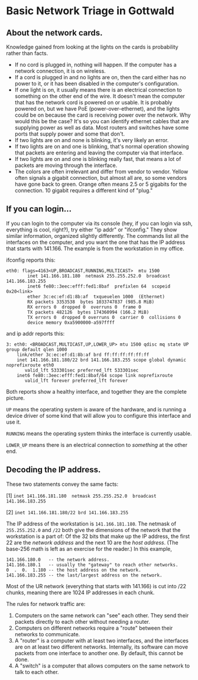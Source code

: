 # Basic Network Triage in Gottwald

## About the network cards.

Knowledge gained from looking at the lights on the cards is probability rather than facts. 

- If no cord is plugged in, nothing will happen. If the computer has a network connection, it is on wireless.
- If a cord is plugged in and no lights are on, then the card either has no power to it, or it has been disabled in the computer's configuration. 
- If one light is on, it usually means there is an electrical connection to something on the other end of the wire. It doesn't mean the computer that has the network cord is powered on or usable. It is probably powered on, but we have PoE (power-over-ethernet), and the lights could be on because the card is receiving power over the network. Why would this be the case? It's so you can identify ethernet cables that are supplying power as well as data. Most routers and switches have some ports that supply power and some that don't.
- If two lights are on and none is blinking, it's very likely an error.
- If two lights are on and one is blinking, that's normal operation showing that packets are entering and leaving the computer via that interface.
- If two lights are on and one is blinking really fast, that means a lot of packets are moving through the interface.
- The colors are often irrelevant and differ from vendor to vendor. Yellow often signals a gigabit connection, but almost all are, so some vendors have gone back to green. Orange often means 2.5 or 5 gigabits for the connection. 10 gigabit requires a different kind of "plug."

## If you can login...

If you can login to the computer via its console (hey, if you can login via ssh, everything is cool, right?), try either "ip addr" or "ifconfig." They show similar information, organized slightly differently. The commands list all the interfaces on the computer, and you want the one that has the IP address that starts with 141.166. The example is from the workstation in my office. 

ifconfig reports this:
```
eth0: flags=4163<UP,BROADCAST,RUNNING,MULTICAST>  mtu 1500
        inet 141.166.181.180  netmask 255.255.252.0  broadcast 141.166.183.255
        inet6 fe80::3eec:efff:fed1:8baf  prefixlen 64  scopeid 0x20<link>
        ether 3c:ec:ef:d1:8b:af  txqueuelen 1000  (Ethernet)
        RX packets 3353538  bytes 1033747837 (985.8 MiB)
        RX errors 0  dropped 0  overruns 0  frame 0
        TX packets 482126  bytes 174360994 (166.2 MiB)
        TX errors 0  dropped 0 overruns 0  carrier 0  collisions 0
        device memory 0xa5900000-a597ffff
```

and ip addr reports this:

```
3: eth0: <BROADCAST,MULTICAST,UP,LOWER_UP> mtu 1500 qdisc mq state UP group default qlen 1000
    link/ether 3c:ec:ef:d1:8b:af brd ff:ff:ff:ff:ff:ff
    inet 141.166.181.180/22 brd 141.166.183.255 scope global dynamic noprefixroute eth0
       valid_lft 533301sec preferred_lft 533301sec
    inet6 fe80::3eec:efff:fed1:8baf/64 scope link noprefixroute 
       valid_lft forever preferred_lft forever
```

Both reports show a healthy interface, and together they are the complete picture.

`UP` means the operating system is aware of the hardware, and is running a device driver
of some kind that will allow you to configure this interface and use it.

`RUNNING` means the operating system thinks the interface is currently usable.

`LOWER_UP` means there is an electrical connection to *something* at the other end.

## Decoding the IP address.

These two statements convey the same facts:

[1] `inet 141.166.181.180  netmask 255.255.252.0  broadcast 141.166.183.255`

[2] `inet 141.166.181.180/22 brd 141.166.183.255`

The IP address of the workstation is `141.166.181.180`. The netmask of `255.255.252.0` and `/22` both 
give the dimensions of the network that the workstation is a part of: Of the 32 bits that
make up the IP address, the first 22 are the *network address* and the next 10 are the *host address*.
(The base-256 math is left as an exercise for the reader.)
In this example, 

```
141.166.180.0   -- the network address.
141.166.180.1   -- usually the "gateway" to reach other networks.
0  .  0.  1.180 -- the host address on the network.
141.166.183.255 -- the last/largest address on the network.
```

Most of the UR network (everything that starts with 141.166) is cut into /22 chunks, meaning there
are 1024 IP addresses in each chunk.

The rules for network traffic are:

1. Computers on the same network can "see" each other. They send their packets
    directly to each other without needing a router.
1. Computers on different networks require a "route" between their networks to
    communicate.
1. A "router" is a computer with at least two interfaces, and the interfaces are on
    at least two different networks. Internally, its software can move packets from
    one interface to another one. By default, this cannot be done.
1. A "switch" is a computer that allows computers on the same network to talk to each other.









